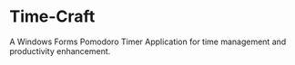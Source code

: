 # Time-Craft
A Windows Forms Pomodoro Timer Application for time management and productivity enhancement.
